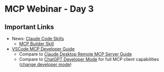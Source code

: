 # MCP Webinar - Day 3

## Important Links

* News: [Claude Code Skills](https://www.anthropic.com/news/skills)
  * [MCP Builder Skill](https://github.com/anthropics/skills/tree/main/mcp-builder)
* [VSCode MCP Developer Guide](https://code.visualstudio.com/api/extension-guides/ai/mcp)
  * Compare to [Claude Desktop Remote MCP Server Guide](https://support.claude.com/en/articles/11503834-building-custom-connectors-via-remote-mcp-servers)
  * Compare to [ChatGPT Developer Mode](https://platform.openai.com/docs/guides/developer-mode) for full MCP client capabilities ([change developer mode](https://chatgpt.com/#settings/Connectors))
